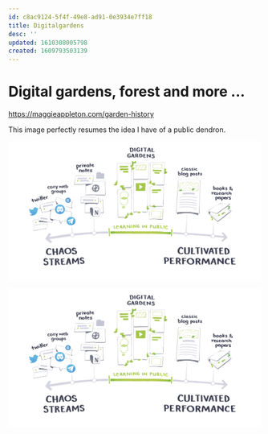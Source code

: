 ```yaml
---
id: c8ac9124-5f4f-49e8-ad91-0e3934e7ff18
title: Digitalgardens
desc: ''
updated: 1610308005798
created: 1609793503139
---
```


# Digital gardens, forest and more ...

https://maggieappleton.com/garden-history

This image perfectly resumes the idea I have of a public dendron. 

![](assets/images/2021-01-04-21-52-56.png)

![](../assets/images/2021-01-04-21-52-56.png)

